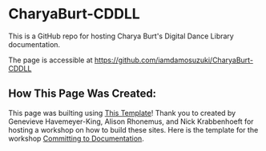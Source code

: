 # CharyaBurt-CDDLL

This is a GitHub repo for hosting Charya Burt's Digital Dance Library documentation.

The page is accessible at https://github.com/iamdamosuzuki/CharyaBurt-CDDLL

## How This Page Was Created:

This page was builting using [This Template](https://ctodocs.github.io/futureDocs/)!
Thank you to created by Genevieve Havemeyer-King, Alison Rhonemus, and Nick Krabbenhoeft for hosting a workshop on how to build these sites. Here is the template for the workshop [Committing to Documentation](https://ctodocs.github.io/ctod/).

